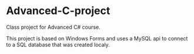 # Advanced-C-project
Class project for Advanced C# course. 

This project is based on Windows Forms and uses a MySQL api to connect to a SQL database that was created localy. 
